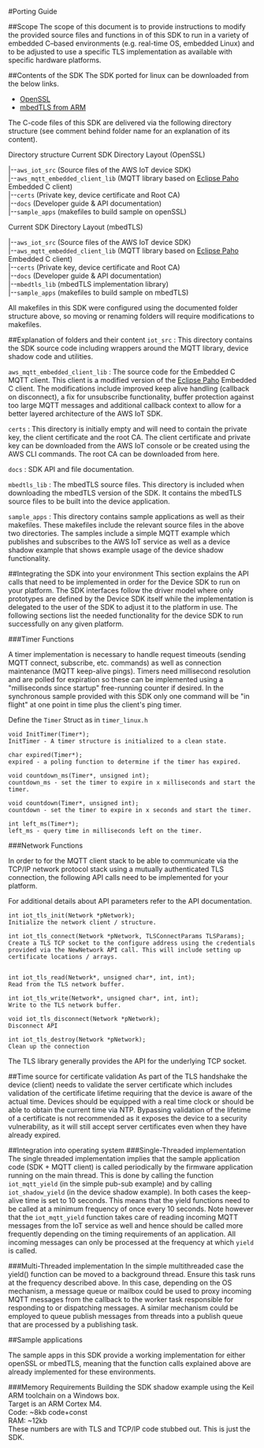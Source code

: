 #Porting Guide

##Scope
The scope of this document is to provide instructions to modify the provided source files and functions in of this SDK to run in a variety of embedded C–based environments (e.g. real-time OS, embedded Linux) and to be adjusted to use a specific TLS implementation as available with specific hardware platforms.

##Contents of the SDK
The SDK ported for linux can be downloaded from the below links.

* [OpenSSL](https://s3.amazonaws.com/aws-iot-device-sdk-embedded-c/linux_mqtt_openssl-latest.tar)
* [mbedTLS from
  ARM](https://s3.amazonaws.com/aws-iot-device-sdk-embedded-c/linux_mqtt_mbedtls-latest.tar)

The C-code files of this SDK are delivered via the following directory structure (see comment behind folder name for an explanation of its content). 

Directory structure Current SDK Directory Layout (OpenSSL)

|--`aws_iot_src` (Source files of the AWS IoT device SDK)<br> 
|--`aws_mqtt_embedded_client_lib` (MQTT library based on [Eclipse Paho](http://www.eclipse.org/paho/clients/c/embedded/) Embedded C client)<br>
|--`certs` (Private key, device certificate and Root CA) <br>
|--`docs` (Developer guide & API documentation) <br>
|--`sample_apps` (makefiles to build sample on openSSL) <br>

Current SDK Directory Layout (mbedTLS)

|--`aws_iot_src` (Source files of the AWS IoT device SDK) <br>
|--`aws_mqtt_embedded_client_lib` (MQTT library based on [Eclipse Paho](http://www.eclipse.org/paho/clients/c/embedded/) Embedded C client) <br>
|--`certs` (Private key, device certificate and Root CA) <br>
|--`docs` (Developer guide & API documentation) <br>
|--`mbedtls_lib` (mbedTLS implementation library) <br>
|--`sample_apps` (makefiles to build sample on mbedTLS) <br> 

All makefiles in this SDK were configured using the documented folder structure above, so moving or renaming folders will require modifications to makefiles.

##Explanation of folders and their content
`iot_src` : This directory contains the SDK source code including wrappers around the MQTT library, device shadow code and utilities.

`aws_mqtt_embedded_client_lib` : The source code for the Embedded C MQTT client. This client is a modified version of the [Eclipse Paho](http://www.eclipse.org/paho/clients/c/embedded/) Embedded C client. The modifications include improved keep alive handling (callback on disconnect), a fix for unsubscribe functionality, buffer protection against too large MQTT messages and additional callback context to allow for a better layered architecture of the AWS IoT SDK.

`certs` : This directory is initially empty and will need to contain the private key, the client certificate and the root CA. The client certificate and private key can be downloaded from the AWS IoT console or be created using the AWS CLI commands. The root CA can be downloaded from here.

`docs` : SDK API and file documentation.

`mbedtls_lib` : The mbedTLS source files. This directory is included when downloading the mbedTLS version of the SDK. It contains the mbedTLS source files to be built into the device application.

`sample_apps` : This directory contains sample applications as well as their makefiles. These makefiles include the relevant source files in the above two directories. The samples include a simple MQTT example which publishes and subscribes to the AWS IoT service as well as a device shadow example that shows example usage of the device shadow functionality.

##Integrating the SDK into your environment
This section explains the API calls that need to be implemented in order for the Device SDK to run on your platform. The SDK interfaces follow the driver model where only prototypes are defined by the Device SDK itself while the implementation is delegated to the user of the SDK to adjust it to the platform in use. The following sections list the needed functionality for the device SDK to run successfully on any given platform.

###Timer Functions

A timer implementation is necessary to handle request timeouts (sending MQTT connect, subscribe, etc. commands) as well as connection maintenance (MQTT keep-alive pings). Timers need millisecond resolution and are polled for expiration so these can be implemented using a "milliseconds since startup" free-running counter if desired. In the synchronous sample provided with this SDK only one command will be "in flight" at one point in time plus the client's ping timer. 

Define the `Timer` Struct as in `timer_linux.h`

```
void InitTimer(Timer*);
InitTimer - A timer structure is initialized to a clean state.

char expired(Timer*);
expired - a poling function to determine if the timer has expired.

void countdown_ms(Timer*, unsigned int);
countdown_ms - set the timer to expire in x milliseconds and start the timer.

void countdown(Timer*, unsigned int);
countdown - set the timer to expire in x seconds and start the timer.

int left_ms(Timer*);
left_ms - query time in milliseconds left on the timer.
```

###Network Functions

In order to for the MQTT client stack to be able to communicate via the TCP/IP network protocol stack using a mutually authenticated TLS connection, the following API calls need to be implemented for your platform. 

For additional details about API parameters refer to the API documentation.

```
int iot_tls_init(Network *pNetwork);
Initialize the network client / structure.  

int iot_tls_connect(Network *pNetwork, TLSConnectParams TLSParams);
Create a TLS TCP socket to the configure address using the credentials provided via the NewNetwork API call. This will include setting up certificate locations / arrays.


int iot_tls_read(Network*, unsigned char*, int, int);
Read from the TLS network buffer.

int iot_tls_write(Network*, unsigned char*, int, int);
Write to the TLS network buffer.

void iot_tls_disconnect(Network *pNetwork);
Disconnect API

int iot_tls_destroy(Network *pNetwork);
Clean up the connection
```
The TLS library generally provides the API for the underlying TCP socket.

##Time source for certificate validation
As part of the TLS handshake the device (client) needs to validate the server certificate which includes validation of the certificate lifetime requiring that the device is aware of the actual time. Devices should be equipped with a real time clock or should be able to obtain the current time via NTP. Bypassing validation of the lifetime of a certificate is not recommended as it exposes the device to a security vulnerability, as it will still accept server certificates even when they have already expired.

##Integration into operating system
###Single-Threaded implementation
The single threaded implementation implies that the sample application code (SDK + MQTT client) is called periodically by the firmware application running on the main thread. This is done by calling the function `iot_mqtt_yield` (in the simple pub-sub example) and by calling `iot_shadow_yield` (in the device shadow example). In both cases the keep-alive time is set to 10 seconds. This means that the yield functions need to be called at a minimum frequency of once every 10 seconds. Note however that the `iot_mqtt_yield` function takes care of reading incoming MQTT messages from the IoT service as well and hence should be called more frequently depending on the timing requirements of an application. All incoming messages can only be processed at the frequency at which `yield` is called.

###Multi-Threaded implementation
In the simple multithreaded case the yield() function can be moved to a background thread. Ensure this task runs at the frequency described above. In this case, depending on the OS mechanism, a message queue or mailbox could be used to proxy incoming MQTT messages from the callback to the worker task responsible for responding to or dispatching messages. A similar mechanism could be employed to queue publish messages from threads into a publish queue that are processed by a publishing task.

##Sample applications

The sample apps in this SDK provide a working implementation for either openSSL or mbedTLS, meaning that the function calls explained above are already implemented for these environments.

###Memory Requirements
Building the SDK shadow example using the Keil ARM toolchain on a Windows box.<br>
Target is an ARM Cortex M4.<br>
Code: ~8kb code+const<br>
RAM: ~12kb<br>
These numbers are with TLS and TCP/IP code stubbed out. This is just the SDK.

